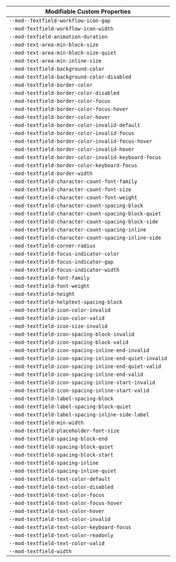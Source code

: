 | Modifiable Custom Properties |
| --- |
| `--mod--Textfield-workflow-icon-gap` |
| `--mod-Textfield-workflow-icon-width` |
| `--mod-texfield-animation-duration` |
| `--mod-text-area-min-block-size` |
| `--mod-text-area-min-block-size-quiet` |
| `--mod-text-area-min-inline-size` |
| `--mod-textfield-background-color` |
| `--mod-textfield-background-color-disabled` |
| `--mod-textfield-border-color` |
| `--mod-textfield-border-color-disabled` |
| `--mod-textfield-border-color-focus` |
| `--mod-textfield-border-color-focus-hover` |
| `--mod-textfield-border-color-hover` |
| `--mod-textfield-border-color-invalid-default` |
| `--mod-textfield-border-color-invalid-focus` |
| `--mod-textfield-border-color-invalid-focus-hover` |
| `--mod-textfield-border-color-invalid-hover` |
| `--mod-textfield-border-color-invalid-keyboard-focus` |
| `--mod-textfield-border-color-keyboard-focus` |
| `--mod-textfield-border-width` |
| `--mod-textfield-character-count-font-family` |
| `--mod-textfield-character-count-font-size` |
| `--mod-textfield-character-count-font-weight` |
| `--mod-textfield-character-count-spacing-block` |
| `--mod-textfield-character-count-spacing-block-quiet` |
| `--mod-textfield-character-count-spacing-block-side` |
| `--mod-textfield-character-count-spacing-inline` |
| `--mod-textfield-character-count-spacing-inline-side` |
| `--mod-textfield-corner-radius` |
| `--mod-textfield-focus-indicator-color` |
| `--mod-textfield-focus-indicator-gap` |
| `--mod-textfield-focus-indicator-width` |
| `--mod-textfield-font-family` |
| `--mod-textfield-font-weight` |
| `--mod-textfield-height` |
| `--mod-textfield-helptext-spacing-block` |
| `--mod-textfield-icon-color-invalid` |
| `--mod-textfield-icon-color-valid` |
| `--mod-textfield-icon-size-invalid` |
| `--mod-textfield-icon-spacing-block-invalid` |
| `--mod-textfield-icon-spacing-block-valid` |
| `--mod-textfield-icon-spacing-inline-end-invalid` |
| `--mod-textfield-icon-spacing-inline-end-quiet-invalid` |
| `--mod-textfield-icon-spacing-inline-end-quiet-valid` |
| `--mod-textfield-icon-spacing-inline-end-valid` |
| `--mod-textfield-icon-spacing-inline-start-invalid` |
| `--mod-textfield-icon-spacing-inline-start-valid` |
| `--mod-textfield-label-spacing-block` |
| `--mod-textfield-label-spacing-block-quiet` |
| `--mod-textfield-label-spacing-inline-side-label` |
| `--mod-textfield-min-width` |
| `--mod-textfield-placeholder-font-size` |
| `--mod-textfield-spacing-block-end` |
| `--mod-textfield-spacing-block-quiet` |
| `--mod-textfield-spacing-block-start` |
| `--mod-textfield-spacing-inline` |
| `--mod-textfield-spacing-inline-quiet` |
| `--mod-textfield-text-color-default` |
| `--mod-textfield-text-color-disabled` |
| `--mod-textfield-text-color-focus` |
| `--mod-textfield-text-color-focus-hover` |
| `--mod-textfield-text-color-hover` |
| `--mod-textfield-text-color-invalid` |
| `--mod-textfield-text-color-keyboard-focus` |
| `--mod-textfield-text-color-readonly` |
| `--mod-textfield-text-color-valid` |
| `--mod-textfield-width` |